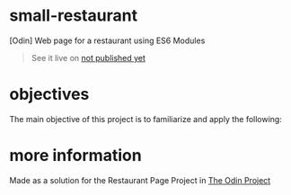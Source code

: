 # small-restaurant
[Odin] Web page for a restaurant using ES6 Modules

> See it live on [not published yet](https://pklepa.github.io/small-restaurant/)

# objectives
The main objective of this project is to familiarize and apply the following:

# more information
Made as a solution for the Restaurant Page Project in [The Odin Project](https://www.theodinproject.com/courses/javascript/lessons/restaurant-page)
